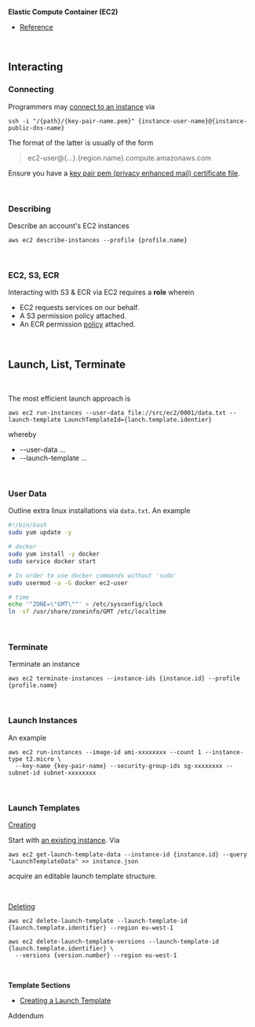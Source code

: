<br>

**Elastic Compute Container (EC2)**

* [Reference](https://docs.aws.amazon.com/cli/latest/userguide/cli-services-ec2-instances.html)

<br>

## Interacting

### Connecting

<span style="margin-bottom:5px; margin-top:1px; color:#ffffff"></span>

Programmers may [connect to an instance](https://docs.aws.amazon.com/AWSEC2/latest/UserGuide/connect-linux-inst-ssh.html) via

```shell
ssh -i "/{path}/{key-pair-name.pem}" {instance-user-name}@{instance-public-dns-name}
```

The format of the latter is usually of the form

> ec2-user@{...}.{region.name}.compute.amazonaws.com

Ensure you have a [key pair pem (privacy enhanced mail) certificate file](https://docs.aws.amazon.com/AWSEC2/latest/UserGuide/ec2-key-pairs.html).

<br>

### Describing

Describe an account's EC2 instances

```shell
aws ec2 describe-instances --profile {profile.name}
```

<br>

### EC2, S3, ECR

Interacting with S3 & ECR via EC2 requires a **role** wherein

* EC2 requests services on our behalf.
* A S3 permission policy attached.
* An ECR permission [policy](https://docs.aws.amazon.com/AmazonECR/latest/userguide/security-iam-awsmanpol.html) attached.

<br>

## Launch, List, Terminate

<br>


The most efficient launch approach is

```shell
aws ec2 run-instances --user-data file://src/ec2/0001/data.txt --launch-template LaunchTemplateId={lanch.template.identier}
```

whereby

* --user-data ...
* --launch-template ...

<br>

### User Data

Outline extra linux installations via `data.txt`.  An example 

```bash
#!/bin/bash
sudo yum update -y

# docker
sudo yum install -y docker
sudo service docker start

# In order to use docker commands without 'sudo'
sudo usermod -a -G docker ec2-user

# time
echo '"ZONE=\"GMT\""' > /etc/sysconfig/clock
ln -sf /usr/share/zoneinfo/GMT /etc/localtime
```

<br>

### Terminate

Terminate an instance

```shell
aws ec2 terminate-instances --instance-ids {instance.id} --profile {profile.name}
```

<br>

### Launch Instances

An example

```shell
aws ec2 run-instances --image-id ami-xxxxxxxx --count 1 --instance-type t2.micro \
  --key-name {key-pair-name} --security-group-ids sg-xxxxxxxx --subnet-id subnet-xxxxxxxx
```


<br>

### Launch Templates

[Creating](docs.aws.amazon.com/AWSEC2/latest/UserGuide/create-launch-template.html)

Start with [an existing instance](https://docs.aws.amazon.com/AWSEC2/latest/UserGuide/create-launch-template.html#create-launch-template-from-instance).  Via

```shell
aws ec2 get-launch-template-data --instance-id {instance.id} --query "LaunchTemplateData" >> instance.json
```

acquire an editable launch template structure.

<br>

[Deleting](https://docs.aws.amazon.com/AWSEC2/latest/UserGuide/delete-launch-template.html)

```shell
aws ec2 delete-launch-template --launch-template-id {launch.template.identifier} --region eu-west-1
```

```shell
aws ec2 delete-launch-template-versions --launch-template-id {launch.template.identifier} \
  --versions {version.number} --region eu-west-1
```
<br>

**Template Sections**

* [Creating a Launch Template](https://docs.aws.amazon.com/AWSEC2/latest/UserGuide/create-launch-template.html)

Addendum



<br>
<br>

<br>
<br>

<br>
<br>

<br>
<br>
